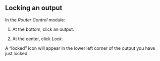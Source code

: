 ## Locking an output

In the *Router Control* module:

1. At the bottom, click an output.

2. At the center, click *Lock*.

A “locked” icon will appear in the lower left corner of the output you have just locked.

